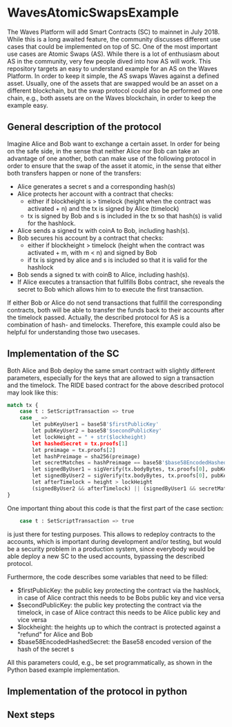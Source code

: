 # WavesAtomicSwapsExample
The Waves Platform will add Smart Contracts (SC) to mainnet in July 2018. While this is a long awaited feature, the
community discusses different use cases that could be implemented on top of SC. One of the most important
use cases are Atomic Swaps (AS). While there is a lot of enthusiasm about AS in the community, very few people dived
into how AS will work. This repository targets an easy to understand example for an AS on the Waves Platform. In order
to keep it simple, the AS swaps Waves against a defined asset. Usually, one of the assets that are swapped would be an
asset on a different blockchain, but the swap protocol could also be performed on one chain, e.g., both assets are
on the Waves blockchain, in order to keep the example easy.

## General description of the protocol
Imagine Alice and Bob want to exchange a certain asset. In order for being on the safe side, in the sense that neither
Alice nor Bob can take an advantage of one another, both can make use of the following protocol in order to ensure that
the swap of the asset it atomic, in the sense that either both transfers happen or none of the transfers:
- Alice generates a secret s and a corresponding hash(s)
- Alice protects her account with a contract that checks:
  - either if blockheight is > timelock (height when the contract was activated + n) and
  the tx is signed by Alice (timelock)
  - tx is signed by Bob and s is included in the tx so that hash(s) is valid for
  the hashlock.
- Alice sends a signed tx with coinA to Bob, including hash(s).
- Bob secures his account by a contract that checks:
  - either if blockheight > timelock (height when the contract was activated + m, with m < n) and
  signed by Bob
  - if tx is signed by alice and s is included so that it is valid for the hashlock
- Bob sends a signed tx with coinB to Alice, including hash(s).
- If Alice executes a transaction that fullfills Bobs contract, she reveals the secret to Bob which allows him to
to execute the first transaction.

If either Bob or Alice do not send transactions that fullfill the corresponding contracts, both will be able to
transfer the funds back to their accounts after the timelock passed. Actually, the described protocol for AS is a
combination of hash- and timelocks. Therefore, this example could also be helpful for understanding those two usecases.

## Implementation of the SC
Both Alice and Bob deploy the same smart contract with slightly different parameters, especially for the keys that are
allowed to sign a transaction and the timelock. The RIDE based contract for the above described protocol may look like
this:

```python
match tx {
    case t : SetScriptTransaction => true
    case _ =>
        let pubKeyUser1 = base58'$firstPublicKey'
        let pubKeyUser2 = base58'$secondPublicKey'
        let lockHeight = " + str($lockheight)
        let hashedSecret = tx.proofs[1]
        let preimage = tx.proofs[2]
        let hashPreimage = sha256(preimage)
        let secretMatches = hashPreimage == base58'$base58EncodedHashedSecret'
        let signedByUser1 = sigVerify(tx.bodyBytes, tx.proofs[0], pubKeyUser1)
        let signedByUser2 = sigVerify(tx.bodyBytes, tx.proofs[0], pubKeyUser2)
        let afterTimelock = height > lockHeight
        (signedByUser2 && afterTimelock) || (signedByUser1 && secretMatches)
}
```
One important thing about this code is that the first part of the case section:
```python
    case t : SetScriptTransaction => true
```
is just there for testing purposes. This allows to redeploy contracts to the accounts, which is important during
development and/or testing, but would be a security problem in a production system, since everybody would be able
deploy a new SC to the used accounts, bypassing the described protocol.

Furthermore, the code describes some variables that need to be filled:
- $firstPublicKey: the public key protecting the contract via the hashlock, in case of Alice contract this needs to be
Bobs public key and vice versa
- $secondPublicKey: the public key protecting the contract via the timelock, in case of Alice contract this needs to be
Alice public key and vice versa
- $lockheight: the heights up to which the contract is protected against a "refund" for Alice and Bob
- $base58EncodedHashedSecret: the Base58 encoded version of the hash of the secret s

All this parameters could, e.g., be set programmatically, as shown in the Python based example implementation.

## Implementation of the protocol in python

## Next steps
